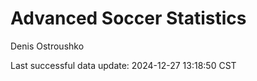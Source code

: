 # Advanced Soccer Statistics
Denis Ostroushko

<!-- gfm -->

Last successful data update: 2024-12-27 13:18:50 CST
